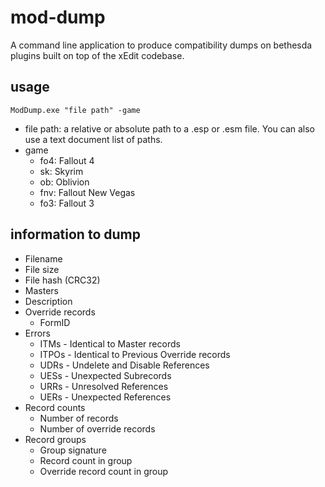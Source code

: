 # mod-dump
A command line application to produce compatibility dumps on bethesda plugins built on top of the xEdit codebase.

## usage

`ModDump.exe "file path" -game`

- file path: a relative or absolute path to a .esp or .esm file.  You can also use a text document list of paths.
- game
  - fo4: Fallout 4
  - sk: Skyrim
  - ob: Oblivion
  - fnv: Fallout New Vegas
  - fo3: Fallout 3

## information to dump

- Filename
- File size
- File hash (CRC32)
- Masters
- Description
- Override records
  - FormID
- Errors
  - ITMs - Identical to Master records
  - ITPOs - Identical to Previous Override records
  - UDRs - Undelete and Disable References
  - UESs - Unexpected Subrecords
  - URRs - Unresolved References
  - UERs - Unexpected References
- Record counts
  - Number of records
  - Number of override records
- Record groups
  - Group signature
  - Record count in group
  - Override record count in group
